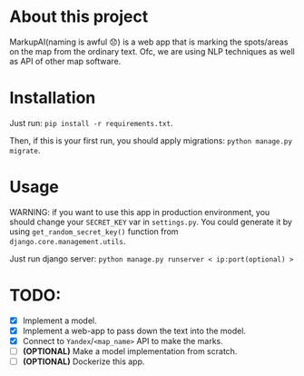 # About this project
MarkupAI(naming is awful :disappointed:) is a web app that is marking the spots/areas on the map from the ordinary text. Ofc, we are using NLP techniques as well as API of other map software.

# Installation
Just run: `pip install -r requirements.txt`.

Then, if this is your first run, you should apply migrations: `python manage.py migrate`.

# Usage
WARNING: if you want to use this app in production environment, you should change your `SECRET_KEY` var in `settings.py`.
You could generate it by using `get_random_secret_key()` function from `django.core.management.utils`.

Just run django server: `python manage.py runserver < ip:port(optional) >`

# TODO:
- [x] Implement a model.
- [x] Implement a web-app to pass down the text into the model.
- [x] Connect to `Yandex`/`<map_name>` API to make the marks.
- [ ] **(OPTIONAL)** Make a model implementation from scratch.
- [ ] **(OPTIONAL)** Dockerize this app.